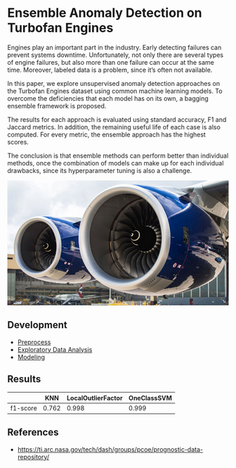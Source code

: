 # Ensemble Anomaly Detection on Turbofan Engines

Engines play an important part in the industry. Early detecting failures can prevent systems downtime. Unfortunately, not only there are several types of engine failures, but also more than one failure can occur at the same time. Moreover, labeled data is a problem, since it’s often not available.

In this paper, we explore unsupervised anomaly detection approaches on the Turbofan Engines dataset using common machine learning models. To overcome the deficiencies that each model has on its own, a bagging ensemble framework is proposed.

The results for each approach is evaluated using standard accuracy, F1 and Jaccard metrics. In addition, the remaining useful life of each case is also computed. For every metric, the ensemble approach has the highest scores.

The conclusion is that ensemble methods can perform better than individual methods, once the combination of models can make up for each individual drawbacks, since its hyperparameter tuning is also a challenge.

<div style='text-align:center'><img src='images/turbofan.jpg'/></div>

## Development

- [Preprocess](sources/1_preprocess.ipynb)
- [Exploratory Data Analysis](sources/2_eda.ipynb)
- [Modeling](sources/3_modeling.ipynb)

## Results

<blank> | KNN | LocalOutlierFactor | OneClassSVM
--- | --- | --- | ---
f1-score | 0.762 | 0.998 | 0.999

## References
* https://ti.arc.nasa.gov/tech/dash/groups/pcoe/prognostic-data-repository/
